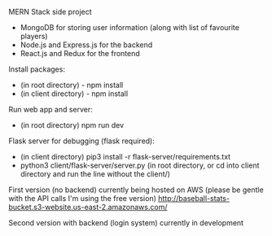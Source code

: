 MERN Stack side project
- MongoDB for storing user information (along with list of favourite players)
- Node.js and Express.js for the backend
- React.js and Redux for the frontend

Install packages:
- (in root directory) - npm install
- (in client directory) - npm install

Run web app and server:
- (in root directory) npm run dev

Flask server for debugging (flask required):
- (in client directory) pip3 install -r flask-server/requirements.txt
- python3 client/flask-server/server.py (in root directory, or cd into client directory and run the line without the client/)

First version (no backend) currently being hosted on AWS (please be gentle with the API calls I'm using the free version)
http://baseball-stats-bucket.s3-website.us-east-2.amazonaws.com/

Second version with backend (login system) currently in development
